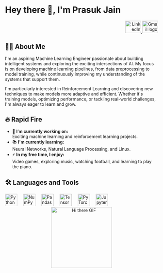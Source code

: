 # Hey there 👋, I'm Prasuk Jain

<div align="right">
  <a href="https://www.linkedin.com/in/newblathe" target="_blank">
    <img src="https://raw.githubusercontent.com/maurodesouza/profile-readme-generator/master/src/assets/icons/social/linkedin/default.svg" width="52" height="40" alt="LinkedIn logo" />
  </a>
  <a href="mailto:jainprasuklm10@gmail.com">
    <img src="https://raw.githubusercontent.com/maurodesouza/profile-readme-generator/master/src/assets/icons/social/gmail/default.svg" width="52" height="40" alt="Gmail logo" />
  </a>
</div>

## 👩‍💻 About Me

I'm an aspiring Machine Learning Engineer passionate about building intelligent systems and exploring the exciting intersections of AI. My focus is on developing machine learning pipelines, from data preprocessing to model training, while continuously improving my understanding of the systems that support them.

I'm particularly interested in Reinforcement Learning and discovering new techniques to make models more adaptive and efficient. Whether it's training models, optimizing performance, or tackling real-world challenges, I'm always eager to learn and grow.
## 🔥 Rapid Fire

- 🔭 **I’m currently working on:**  
  Exciting machine learning and reinforcement learning projects.  
- 📚 **I'm currently learning:**  
  Neural Networks, Natural Language Processing, and Linux.  
- ⚡ **In my free time, I enjoy:**  
  Video games, exploring music, watching football, and learning to play the piano.
  

## 🛠 Languages and Tools

<div>
  <img src="https://cdn.jsdelivr.net/gh/devicons/devicon/icons/python/python-original.svg" height="40" alt="Python logo" />
  <img width="12" />
  <img src="https://cdn.jsdelivr.net/gh/devicons/devicon/icons/numpy/numpy-original.svg" height="40" alt="NumPy logo" />
  <img width="12" />
  <img src="https://cdn.jsdelivr.net/gh/devicons/devicon/icons/pandas/pandas-original.svg" height="40" alt="Pandas logo" />
  <img width="12" />
  <img src="https://cdn.jsdelivr.net/gh/devicons/devicon/icons/tensorflow/tensorflow-original.svg" height="40" alt="TensorFlow logo" />
  <img width="12" />
  <img src="https://cdn.jsdelivr.net/gh/devicons/devicon/icons/pytorch/pytorch-original.svg" height="40" alt="PyTorch logo" />
  <img width="12" />
  <img src="https://cdn.jsdelivr.net/gh/devicons/devicon/icons/jupyter/jupyter-original.svg" height="40" alt="Jupyter logo" />
</div>




<div align="center">
  <img src="https://media2.giphy.com/media/v1.Y2lkPTc5MGI3NjExMGQyaG9ib3B2Mm9mN2Zha3ozNWJwZXJyeXpyZXpqMW50eDRibTJjNSZlcD12MV9pbnRlcm5hbF9naWZfYnlfaWQmY3Q9Zw/T5BcXR735vDQ0aYOHQ/giphy.gif" height="200" alt="Hi there GIF" />
</div>
